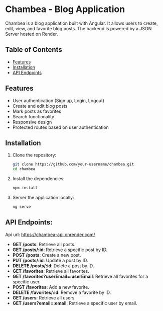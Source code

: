 # Chambea - Blog Application

Chambea is a blog application built with Angular. It allows users to create, edit, view, and favorite blog posts. The backend is powered by a JSON Server hosted on Render.

## Table of Contents

- [Features](#features)
- [Installation](#installation)
- [API Endpoints](#api-endpoints)

## Features

- User authentication (Sign up, Login, Logout)
- Create and edit blog posts
- Mark posts as favorites
- Search functionality
- Responsive design
- Protected routes based on user authentication

## Installation

1. Clone the repository:
   ```bash
   git clone https://github.com/your-username/chambea.git
   cd chambea
   ```
2. Install the dependencies:
   ```bash
   npm install
   ```
3. Server the application locally:
   ```bash
   ng serve
    ```
## API Endpoints: 
Api url: https://chambea-api.onrender.com/

- **GET /posts**: Retrieve all posts.
- **GET /posts/:id**: Retrieve a specific post by ID.
- **POST /posts**: Create a new post.
- **PUT /posts/:id**: Update a post by ID.
- **DELETE /posts/:id**: Delete a post by ID.
- **GET /favorites**: Retrieve all favorites.
- **GET /favorites?userEmail=:userEmail**: Retrieve all favorites for a specific user.
- **POST /favorites**: Add a new favorite.
- **DELETE /favorites/:id**: Remove a favorite by ID.
- **GET /users**: Retrieve all users.
- **GET /users?email=:email**: Retrieve a specific user by email.

